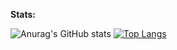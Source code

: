 **Stats:**

![Anurag's GitHub stats](https://github-readme-stats.vercel.app/api?username=carloscdf&hide=contribs,prs&show_icons=true&theme=nord)
[![Top Langs](https://github-readme-stats.vercel.app/api/top-langs/?username=carloscdf&layout=compact&theme=nord)](https://github.com/carloscdf)



